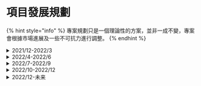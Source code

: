 # 項目發展規劃

{% hint style="info" %}
專案規劃只是一個理論性的方案，並非一成不變，專案會根據市場進展及一些不可抗力進行調整。
{% endhint %}

<details>

<summary>2021/12-2022/3</summary>

完成平臺基本業務架構。如節點的基本搭建和最基礎的運營，完成盲盒的交易功能，完成遊戲的基本入駐介面等。

</details>

<details>

<summary>2022/4-2022/6</summary>

自主開發遊戲，同時和其他遊戲公司洽談入駐。創作者在平臺上線遊戲可以得到平臺支持，還可以進行NFT道具的售賣等。

</details>

<details>

<summary>2022/7-2022/9</summary>

運營遊戲相關業務，並著力與平臺及節點的升級開發。

</details>

<details>

<summary>2022/10-2022/12</summary>

遊戲測鏈的開發，同時拓展遊戲業務。

</details>

<details>

<summary>2022/12-未来</summary>

後期將根據專案發展進行相關升級及其他業務的運營。

</details>
